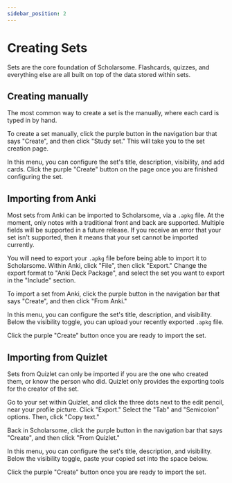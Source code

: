 ```yaml
---
sidebar_position: 2
---
```


# Creating Sets

Sets are the core foundation of Scholarsome. Flashcards, quizzes, and everything else are all built on top of the data stored within sets.

## Creating manually

The most common way to create a set is the manually, where each card is typed in by hand.

To create a set manually, click the purple button in the navigation bar that says "Create", and then click "Study set." This will take you to the set creation page.

In this menu, you can configure the set's title, description, visibility, and add cards. Click the purple "Create" button on the page once you are finished configuring the set.

## Importing from Anki

Most sets from Anki can be imported to Scholarsome, via a `.apkg` file. At the moment, only notes with a traditional front and back are supported. Multiple fields will be supported in a future release.  If you receive an error that your set isn't supported, then it means that your set cannot be imported currently.

You will need to export your `.apkg` file before being able to import it to Scholarsome. Within Anki, click "File", then click "Export." Change the export format to "Anki Deck Package", and select the set you want to export in the "Include" section. 

To import a set from Anki, click the purple button in the navigation bar that says "Create", and then click "From Anki."

In this menu, you can configure the set's title, description, and visibility. Below the visibility toggle, you can upload your recently exported `.apkg` file.

Click the purple "Create" button once you are ready to import the set.

## Importing from Quizlet

Sets from Quizlet can only be imported if you are the one who created them, or know the person who did. Quizlet only provides the exporting tools for the creator of the set.

Go to your set within Quizlet, and click the three dots next to the edit pencil, near your profile picture. Click "Export." Select the "Tab" and "Semicolon" options. Then, click "Copy text."

Back in Scholarsome, click the purple button in the navigation bar that says "Create", and then click "From Quizlet."

In this menu, you can configure the set's title, description, and visibility. Below the visibility toggle, paste your copied set into the space below.

Click the purple "Create" button once you are ready to import the set.
